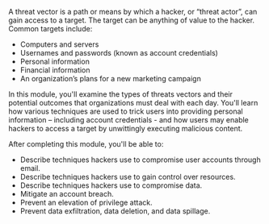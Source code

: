 A threat vector is a path or means by which a hacker, or “threat actor”, can gain access to a target. The target can be anything of value to the hacker. Common targets include:

 *  Computers and servers
 *  Usernames and passwords (known as account credentials)
 *  Personal information
 *  Financial information
 *  An organization’s plans for a new marketing campaign

In this module, you'll examine the types of threats vectors and their potential outcomes that organizations must deal with each day. You'll learn how various techniques are used to trick users into providing personal information – including account credentials - and how users may enable hackers to access a target by unwittingly executing malicious content.

After completing this module, you'll be able to:

 *  Describe techniques hackers use to compromise user accounts through email.
 *  Describe techniques hackers use to gain control over resources.
 *  Describe techniques hackers use to compromise data.
 *  Mitigate an account breach.
 *  Prevent an elevation of privilege attack.
 *  Prevent data exfiltration, data deletion, and data spillage.
